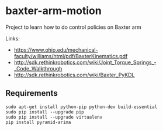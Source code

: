 # baxter-arm-motion
Project to learn how to do control policies on Baxter arm

Links:
- https://www.ohio.edu/mechanical-faculty/williams/html/pdf/BaxterKinematics.pdf
- http://sdk.rethinkrobotics.com/wiki/Joint_Torque_Springs_-_Code_Walkthrough
- http://sdk.rethinkrobotics.com/wiki/Baxter_PyKDL

## Requirements
```
sudo apt-get install python-pip python-dev build-essential
sudo pip install --upgrade pip
sudo pip install --upgrade virtualenv
pip install pyramid-arima

```

